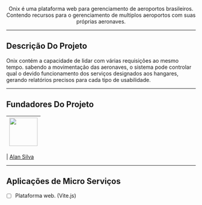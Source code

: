 <p align="center">Onix é uma plataforma web para gerenciamento de aeroportos brasileiros. Contendo recursos para o gerenciamento de multiplos aeroportos com suas próprias aeronaves.</p>

<hr>

## Descrição Do Projeto

Onix contém a capacidade de lidar com várias requisições ao mesmo tempo. sabendo a movimentação das aeronaves, o sistema pode controlar qual o devido funcionamento dos serviços designados aos hangares, gerando relatórios precisos para cada tipo de usabilidade.

<hr>

## Fundadores Do Projeto

| [<img src="https://avatars3.githubusercontent.com/u/126093767?s=460&v=4" width="75px;"/>](https://github.com/akicodeoficial) |
| :------------------------------------------------------------------------------------------------------------------------: |

| [Alan Silva](https://github.com/akicodeoficial)

<hr>

## Aplicações de Micro Serviços

- [ ] Plataforma web. (Vite.js)
